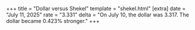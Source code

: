 +++
title = "Dollar versus Shekel"
template = "shekel.html"
[extra]
date = "July 11, 2025"
rate = "3.331"
delta = "On July 10, the dollar was 3.317. The dollar became 0.423% stronger."
+++
